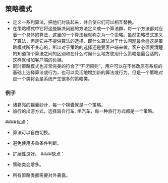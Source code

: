 ## 策略模式
+ 定义一系列算法，把他们封装起来，并且使它们可以相互替换。
+ 在策略模式中它将这些解决问题的方法定义成一个算法群，每一个方法都对应着一个具体的算法，这里的一个算法我就称之为一个策略。虽然策略模式定义了算法，但是它并不提供算法的选择，即什么算法对于什么问题最合适这是策略模式所不关心的，所以对于策略的选择还是要客户端来做。客户必须要清楚的知道每个算法之间的区别和在什么时候什么地方使用什么策略是最合适的，这样就增加客户端的负担。
+ 同时策略模式也非常完美的符合了“开闭原则”，用户可以在不修改原有系统的基础上选择算法或行为，也可以灵活地增加新的算法或行为。但是一个策略对应一个类将会是系统产生很多的策略类。
### 例子
+ 诸葛亮的锦囊妙计，每一个锦囊就是一个策略。
+ 旅行的出游方式，选择骑自行车. 坐汽车，每一种旅行方式都是一个策略。

####优点：

+ 算法可以自由切换。
+ 避免使用多重条件判断。
+ 扩展性良好。
####缺点：

+ 策略类会增多。
+ 所有策略类都需要对外暴露。